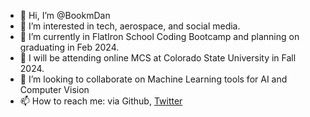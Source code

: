 - 👋 Hi, I’m @BookmDan
- 👀 I’m interested in tech, aerospace, and social media.
- 🌱 I’m currently in FlatIron School Coding Bootcamp and planning on graduating in Feb 2024.
- 🏢 I will be attending online MCS at Colorado State University in Fall 2024.
- 💞️ I’m looking to collaborate on Machine Learning tools for AI and Computer Vision 
- 📫 How to reach me: via Github, [Twitter](https://twitter.com/BokemdanE)

<!---
BookmDan/BookmDan is a ✨ special ✨ repository because its `README.md` (this file) appears on your GitHub profile.
You can click the Preview link to take a look at your changes.
--->
